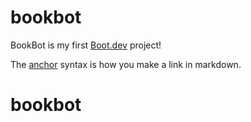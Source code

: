 # bookbot

BookBot is my first [Boot.dev](https://www.boot.dev) project!

The [anchor](link) syntax is how you make a link in markdown.
# bookbot
